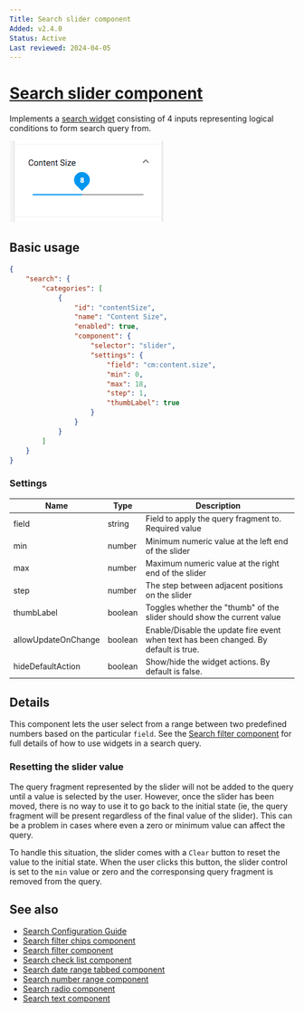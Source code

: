 ```yaml
---
Title: Search slider component
Added: v2.4.0
Status: Active
Last reviewed: 2024-04-05
---
```


# [Search slider component](../../../lib/content-services/src/lib/search/components/search-slider/search-slider.component.ts "Defined in search-slider.component.ts")

Implements a [search widget](../../../lib/content-services/src/lib/search/models/search-widget.interface.ts) consisting of 4 inputs representing logical conditions to form search query from.

![Slider Widget](../../docassets/images/search-slider.png)

## Basic usage

```json
{
    "search": {
        "categories": [
            {
                "id": "contentSize",
                "name": "Content Size",
                "enabled": true,
                "component": {
                    "selector": "slider",
                    "settings": {
                        "field": "cm:content.size",
                        "min": 0,
                        "max": 18,
                        "step": 1,
                        "thumbLabel": true
                    }
                }
            }
        ]
    }
}
```

### Settings

| Name | Type | Description |
| ---- | ---- | ----------- |
| field | string | Field to apply the query fragment to. Required value |
| min | number | Minimum numeric value at the left end of the slider |
| max | number | Maximum numeric value at the right end of the slider |
| step | number | The step between adjacent positions on the slider |
| thumbLabel | boolean | Toggles whether the "thumb" of the slider should show the current value |
| allowUpdateOnChange | boolean | Enable/Disable the update fire event when text has been changed. By default is true. |
| hideDefaultAction | boolean | Show/hide the widget actions. By default is false. |

## Details

This component lets the user select from a range between two predefined numbers based on the
particular `field`. See the [Search filter component](search-filter.component.md) for full
details of how to use widgets in a search query.

### Resetting the slider value

The query fragment represented by the slider will not be added to the query until a value is
selected by the user. However, once the slider has been moved, there is no way to use it to
go back to the initial state (ie, the query fragment will be present regardless of the final
value of the slider). This can be a problem in cases where even a zero or minimum value can
affect the query.

To handle this situation, the slider comes with a `Clear` button to reset the value to the
initial state. When the user clicks this button, the slider control is set to the `min` value
or zero and the corresponsing query fragment is removed from the query.

## See also

-   [Search Configuration Guide](../../user-guide/search-configuration-guide.md)
-   [Search filter chips component](search-filter-chips.component.md)
-   [Search filter component](search-filter.component.md)
-   [Search check list component](search-check-list.component.md)
-   [Search date range tabbed component](search-date-range-tabbed.component.md)
-   [Search number range component](search-number-range.component.md)
-   [Search radio component](search-radio.component.md)
-   [Search text component](search-text.component.md)
